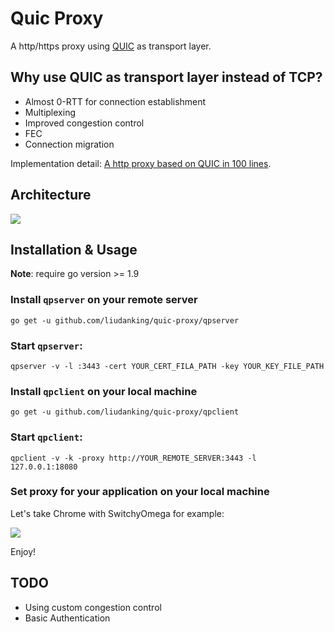 # Quic Proxy

A http/https proxy using [QUIC](https://www.chromium.org/quic) as transport layer.

## Why use QUIC as transport layer instead of TCP?

* Almost 0-RTT for connection establishment
* Multiplexing
* Improved congestion control
* FEC
* Connection migration

Implementation detail: [A http proxy based on QUIC in 100 lines](https://liudanking.com/beautiful-life/100%E8%A1%8C%E4%BB%A3%E7%A0%81%E5%AE%9E%E7%8E%B0%E5%9F%BA%E4%BA%8E-quic-%E7%9A%84-http-%E4%BB%A3%E7%90%86/).

## Architecture 

![](https://ws1.sinaimg.cn/large/44cd29dagy1fpn4yaf2p8j20nd079aae.jpg)

## Installation & Usage

**Note**: require go version >= 1.9

### Install `qpserver` on your remote server

`go get -u github.com/liudanking/quic-proxy/qpserver`

### Start `qpserver`:

`qpserver -v -l :3443 -cert YOUR_CERT_FILA_PATH -key YOUR_KEY_FILE_PATH`

### Install `qpclient` on your local machine

`go get -u github.com/liudanking/quic-proxy/qpclient`

### Start `qpclient`:

`qpclient -v -k -proxy http://YOUR_REMOTE_SERVER:3443 -l 127.0.0.1:18080`

### Set proxy for your application on your local machine

Let's take Chrome with SwitchyOmega for example:

![](https://ws1.sinaimg.cn/large/44cd29dagy1fpn5c4jng6j21eq0fw40j.jpg)

Enjoy!

## TODO

* Using custom congestion control
* Basic Authentication
